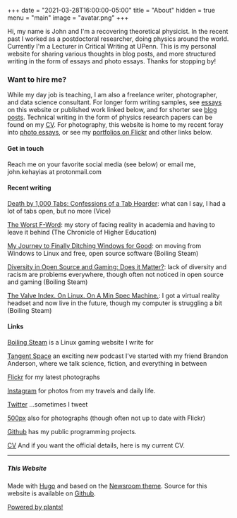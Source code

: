 +++
date = "2021-03-28T16:00:00-05:00"
title = "About"
hidden = true
menu = "main"
image = "avatar.png"
+++

Hi, my name is John and I'm a recovering theoretical physicist. In the recent past I worked as a postdoctoral researcher, doing physics around the world. Currently I'm a Lecturer in Critical Writing at UPenn. This is my personal website for sharing various thoughts in blog posts, and more structured writing in the form of essays and photo essays. Thanks for stopping by!

### Want to hire me?

While my day job is teaching, I am also a freelance writer, photographer, and data science consultant. For longer form writing samples, see [essays](/essay) on this website or published work linked below, and for shorter see [blog posts](/post). Technical writing in the form of physics research papers can be found on my [CV](/files/cv.pdf). For photography, this website is home to my recent foray into [photo essays](/photo-essay), or see my [portfolios on Flickr](https://www.flickr.com/photos/9bladed/collections/72157645088907014/) and other links below.

#### Get in touch

Reach me on your favorite social media (see below) or email me, john.kehayias at protonmail.com

#### Recent writing

[Death by 1,000 Tabs: Confessions of a Tab Hoarder](https://www.vice.com/en/article/88adya/death-by-1000-tabs-confessions-of-a-tab-hoarder): what can I say, I had a lot of tabs open, but no more (Vice)

[The Worst F-Word](http://www.chronicle.com/article/The-Worst-F-Word/240669?cid=wcontentgrid_hp_2): my story of facing reality in academia and having to leave it behind (The Chronicle of Higher Education)

[My Journey to Finally Ditching Windows for Good](https://boilingsteam.com/my-journey-to-finally-ditching-windows-for-good/): on moving from Windows to Linux and free, open source software (Boiling Steam)

[Diversity in Open Source and Gaming: Does it Matter?](https://boilingsteam.com/diversity-in-open-source-and-gaming-does-it-matter/): lack of diversity and racism are problems everywhere, though often not noticed in open source and gaming (Boiling Steam)

[The Valve Index. On Linux. On A Min Spec Machine.](https://boilingsteam.com/the-valve-index-on-linux-on-a-min-spec-machine/): I got a virtual reality headset and now live in the future, though my computer is struggling a bit (Boiling Steam)

#### Links

[Boiling Steam](https://boilingsteam.com/author/podiki/) is a Linux gaming website I write for

[Tangent Space](https://tangentspacepodcast.com/) an exciting new podcast I've started with my friend Brandon Anderson, where we talk science, fiction, and everything in between

[Flickr](https://www.flickr.com/9bladed)
for my latest photographs

[Instagram](https://www.instagram.com/9bladed)
for photos from my travels and daily life.

[Twitter](https://www.twitter.com/9bladed)
...sometimes I tweet

[500px](https://500px.com/9bladed)
also for photographs (though often not up to date with Flickr)

[Github](https://www.github.com/podiki)
has my public programming projects.

[CV](/files/cv.pdf)
And if you want the official details, here is my current CV.

***

##### This Website

Made with [Hugo](https://gohugo.io/) and based on the [Newsroom theme](https://github.com/digitalcraftsman/hugo-cactus-theme). Source for this website is available on [Github](https://github.com/podiki/9bladed.com).

[Powered by plants!](/images/flowerpower.jpg)
